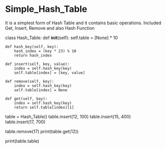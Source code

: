 # Simple_Hash_Table

It is a simplest form of Hash Table and it contains basic operations. Included Get, Insert, Remove and also Hash Function


class Hash_Table:
    def __init__(self):
        self.table = [None] * 10

    def hash_key(self, key):
        hash_index = (key * 23) % 10
        return hash_index

    def insert(self, key, value):
        index = self.hash_key(key)
        self.table[index] = [key, value]

    def remove(self, key):
        index = self.hash_key(key)
        self.table[index] = None

    def get(self, key):
        index = self.hash_key(key)
        return self.table[index][1]


table = Hash_Table()
table.insert(12, 100)
table.insert(15, 400)
table.insert(17, 700)

table.remove(17)
print(table.get(12))

print(table.table)
